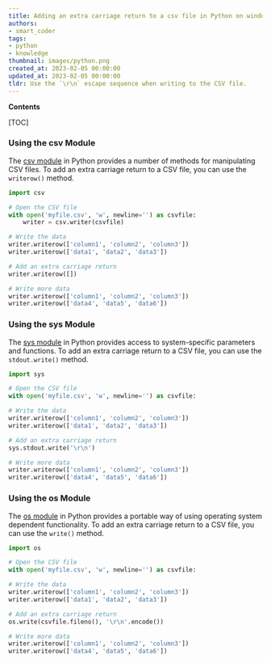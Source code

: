 ```yaml
---
title: Adding an extra carriage return to a csv file in Python on windows
authors:
- smart_coder
tags:
- python
- knowledge
thumbnail: images/python.png
created_at: 2023-02-05 00:00:00
updated_at: 2023-02-05 00:00:00
tldr: Use the `\r\n` escape sequence when writing to the CSV file.
---
```


**Contents**

[TOC]

### Using the csv Module

The [csv module](https://docs.python.org/3/library/csv.html) in Python provides a number of methods for manipulating CSV files. To add an extra carriage return to a CSV file, you can use the `writerow()` method.

```python
import csv

# Open the CSV file
with open('myfile.csv', 'w', newline='') as csvfile:
    writer = csv.writer(csvfile)

# Write the data
writer.writerow(['column1', 'column2', 'column3'])
writer.writerow(['data1', 'data2', 'data3'])

# Add an extra carriage return
writer.writerow([])

# Write more data
writer.writerow(['column1', 'column2', 'column3'])
writer.writerow(['data4', 'data5', 'data6'])
```

### Using the sys Module

The [sys module](https://docs.python.org/3/library/sys.html) in Python provides access to system-specific parameters and functions. To add an extra carriage return to a CSV file, you can use the `stdout.write()` method.

```python
import sys

# Open the CSV file
with open('myfile.csv', 'w', newline='') as csvfile:

# Write the data
writer.writerow(['column1', 'column2', 'column3'])
writer.writerow(['data1', 'data2', 'data3'])

# Add an extra carriage return
sys.stdout.write('\r\n')

# Write more data
writer.writerow(['column1', 'column2', 'column3'])
writer.writerow(['data4', 'data5', 'data6'])
```

### Using the os Module

The [os module](https://docs.python.org/3/library/os.html) in Python provides a portable way of using operating system dependent functionality. To add an extra carriage return to a CSV file, you can use the `write()` method.

```python
import os

# Open the CSV file
with open('myfile.csv', 'w', newline='') as csvfile:

# Write the data
writer.writerow(['column1', 'column2', 'column3'])
writer.writerow(['data1', 'data2', 'data3'])

# Add an extra carriage return
os.write(csvfile.fileno(), '\r\n'.encode())

# Write more data
writer.writerow(['column1', 'column2', 'column3'])
writer.writerow(['data4', 'data5', 'data6'])
```
